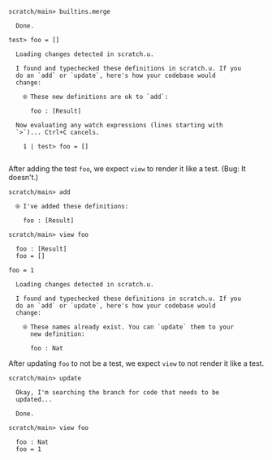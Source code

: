``` ucm
scratch/main> builtins.merge

  Done.
```

``` unison
test> foo = []
```

``` ucm :added-by-ucm
  Loading changes detected in scratch.u.

  I found and typechecked these definitions in scratch.u. If you
  do an `add` or `update`, here's how your codebase would
  change:

    ⍟ These new definitions are ok to `add`:
    
      foo : [Result]

  Now evaluating any watch expressions (lines starting with
  `>`)... Ctrl+C cancels.

    1 | test> foo = []
    
```

After adding the test `foo`, we expect `view` to render it like a test. (Bug: It doesn't.)

``` ucm
scratch/main> add

  ⍟ I've added these definitions:

    foo : [Result]

scratch/main> view foo

  foo : [Result]
  foo = []
```

``` unison
foo = 1
```

``` ucm :added-by-ucm
  Loading changes detected in scratch.u.

  I found and typechecked these definitions in scratch.u. If you
  do an `add` or `update`, here's how your codebase would
  change:

    ⍟ These names already exist. You can `update` them to your
      new definition:
    
      foo : Nat
```

After updating `foo` to not be a test, we expect `view` to not render it like a test.

``` ucm
scratch/main> update

  Okay, I'm searching the branch for code that needs to be
  updated...

  Done.

scratch/main> view foo

  foo : Nat
  foo = 1
```
